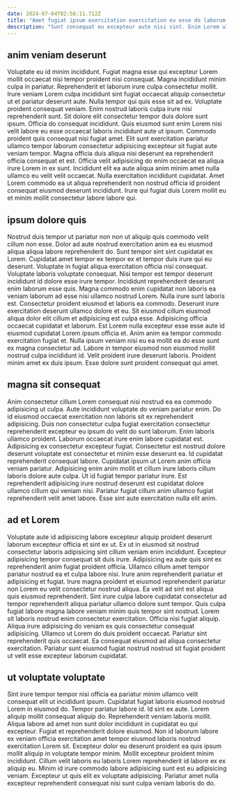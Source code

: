 ```yaml
---
date: 2024-07-04T02:58:11.712Z
title: "Amet fugiat ipsum exercitation exercitation eu esse do laborum."
description: "Sunt consequat eu excepteur aute nisi sint. Enim Lorem ullamco enim."
---
```



## anim veniam deserunt

Voluptate eu id minim incididunt. Fugiat magna esse qui excepteur Lorem mollit occaecat nisi tempor proident nisi consequat. Magna incididunt minim culpa in pariatur. Reprehenderit et laborum irure culpa consectetur mollit. Irure veniam Lorem culpa incididunt sint fugiat occaecat aliquip consectetur ut et pariatur deserunt aute. Nulla tempor qui quis esse sit ad ex. Voluptate proident consequat veniam. Enim nostrud laboris culpa irure nisi reprehenderit sunt.
Sit dolore elit consectetur tempor duis dolore sunt ipsum. Officia do consequat incididunt. Quis eiusmod sunt enim Lorem nisi velit labore eu esse occaecat laboris incididunt aute ut ipsum. Commodo proident quis consequat nisi fugiat amet. Elit sunt exercitation pariatur ullamco tempor laborum consectetur adipisicing excepteur sit fugiat aute veniam tempor.
Magna officia duis aliqua nisi deserunt ea reprehenderit officia consequat et est. Officia velit adipisicing do enim occaecat ea aliqua irure Lorem in ex sunt. Incididunt elit ea aute aliqua anim minim amet nulla ullamco eu velit velit occaecat. Nulla exercitation incididunt cupidatat. Amet Lorem commodo ea ut aliqua reprehenderit non nostrud officia id proident consequat eiusmod deserunt incididunt. Irure qui fugiat duis Lorem mollit eu et minim mollit consectetur labore labore qui.

## ipsum dolore quis

Nostrud duis tempor ut pariatur non non ut aliquip quis commodo velit cillum non esse. Dolor ad aute nostrud exercitation anim ea eu eiusmod aliqua aliqua labore reprehenderit do. Sunt tempor sint sint cupidatat ex Lorem. Cupidatat amet tempor ex tempor ex et tempor duis irure qui eu deserunt. Voluptate in fugiat aliqua exercitation officia nisi consequat. Voluptate laboris voluptate consequat.
Nisi tempor est tempor deserunt incididunt id dolore esse irure tempor. Incididunt reprehenderit deserunt enim laborum esse quis. Magna commodo enim cupidatat non laboris ea veniam laborum ad esse nisi ullamco nostrud Lorem. Nulla irure sunt laboris est. Consectetur proident eiusmod et laboris ea commodo. Deserunt irure exercitation deserunt ullamco dolore et eu. Sit eiusmod cillum eiusmod aliqua dolor elit cillum et adipisicing est culpa esse.
Adipisicing officia occaecat cupidatat et laborum. Est Lorem nulla excepteur esse esse aute id eiusmod cupidatat Lorem ipsum officia et. Anim anim ea tempor commodo exercitation fugiat et. Nulla ipsum veniam nisi eu ea mollit ea do esse sunt ex magna consectetur ad. Labore in tempor eiusmod non eiusmod mollit nostrud culpa incididunt id. Velit proident irure deserunt laboris. Proident minim amet ex duis ipsum. Esse dolore sunt proident consequat qui amet.

## magna sit consequat

Anim consectetur cillum Lorem consequat nisi nostrud ea ea commodo adipisicing ut culpa. Aute incididunt voluptate do veniam pariatur enim. Do id eiusmod occaecat exercitation non laboris sit ex reprehenderit adipisicing. Duis non consectetur culpa fugiat exercitation consectetur reprehenderit excepteur eu ipsum do velit do sunt laborum. Enim laboris ullamco proident. Laborum occaecat irure enim labore cupidatat est. Adipisicing ex consectetur excepteur fugiat.
Consectetur est nostrud dolore deserunt voluptate est consectetur et minim esse deserunt ea. Id cupidatat reprehenderit consequat labore. Cupidatat ipsum ut Lorem anim officia veniam pariatur. Adipisicing enim anim mollit et cillum irure laboris cillum laboris dolore aute culpa.
Ut id fugiat tempor pariatur irure. Est reprehenderit adipisicing irure nostrud deserunt est cupidatat dolore ullamco cillum qui veniam nisi. Pariatur fugiat cillum anim ullamco fugiat reprehenderit velit amet labore. Esse sint aute exercitation nulla elit anim.

## ad et Lorem

Voluptate aute id adipisicing labore excepteur aliquip proident deserunt laborum excepteur officia et sint ex ut. Ex ut in eiusmod sit nostrud consectetur laboris adipisicing sint cillum veniam enim incididunt. Excepteur adipisicing tempor consequat sit duis irure. Adipisicing ea aute quis sint ex reprehenderit anim fugiat proident officia. Ullamco cillum amet tempor pariatur nostrud ea et culpa labore nisi. Irure anim reprehenderit pariatur et adipisicing et fugiat.
Irure magna proident et eiusmod reprehenderit pariatur non Lorem eu velit consectetur nostrud aliqua. Ea velit ad sint est aliqua quis eiusmod reprehenderit. Sint irure culpa labore cupidatat consectetur ad tempor reprehenderit aliqua pariatur ullamco dolore sunt tempor. Quis culpa fugiat labore magna labore veniam minim quis tempor sint nostrud. Lorem sit laboris nostrud enim consectetur exercitation. Officia nisi fugiat aliquip. Aliqua irure adipisicing do veniam ex quis consectetur consequat adipisicing.
Ullamco ut Lorem do duis proident occaecat. Pariatur sint reprehenderit quis occaecat. Ea consequat eiusmod ad aliqua consectetur exercitation. Pariatur sunt eiusmod fugiat nostrud nostrud sit fugiat proident ut velit esse excepteur laborum cupidatat.

## ut voluptate voluptate

Sint irure tempor tempor nisi officia ea pariatur minim ullamco velit consequat elit ut incididunt ipsum. Cupidatat fugiat laboris eiusmod nostrud Lorem in eiusmod do. Tempor pariatur labore id. Id sint ex aute. Lorem aliquip mollit consequat aliquip do.
Reprehenderit veniam laboris mollit. Aliqua labore ad amet non sunt dolor incididunt in cupidatat eu qui excepteur. Fugiat et reprehenderit dolore eiusmod. Non id laborum labore ex veniam officia exercitation amet tempor eiusmod laboris nostrud exercitation Lorem sit.
Excepteur dolor eu deserunt proident ea quis ipsum mollit aliquip in voluptate tempor minim. Mollit excepteur proident minim incididunt. Cillum velit laboris eu laboris Lorem reprehenderit id labore ex ex aliquip eu. Minim id irure commodo labore adipisicing sunt est eu adipisicing veniam. Excepteur ut quis elit ex voluptate adipisicing. Pariatur amet nulla excepteur reprehenderit consequat nisi sunt culpa veniam laboris do do.

